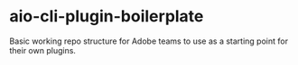 # aio-cli-plugin-boilerplate
Basic working repo structure for Adobe teams to use as a starting point for their own plugins.
